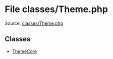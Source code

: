 File classes/Theme.php
=========

Source: [classes/Theme.php](https://github.com/PrestaShop/PrestaShop/blob/1.6.0.14/classes/Theme.php)


Classes
-------

* [ThemeCore](class.ThemeCore.md)

